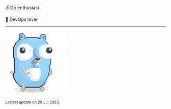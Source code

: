 :v: Go enthusiast

:muscle: DevOps lover

---

![Image alt text](/images/gopher_with_coffee.gif)


<sub>Lastest update on 20 Jul 2023.</sub>
